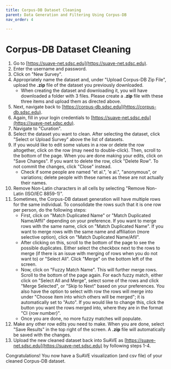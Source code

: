 ```yaml
---
title: Corpus-DB Dataset Cleaning
parent: Data Generation and Filtering Using Corpus-DB
nav_order: 4

---
```

# Corpus-DB Dataset Cleaning

1. Go to [https://suave-net.sdsc.edu](https://suave-net.sdsc.edu).
2. Enter the username and password.
3. Click on "New Survey".
4. Appropriately name the dataset and, under "Upload Corpus-DB Zip File", upload the **.zip** file of the dataset you previously downloaded.
    - When creating the dataset and downloading it, you will have downloaded a folder with 3 files. Please create a **.zip** file with these three items and upload them as directed above.
5. Next, navigate back to [https://corpus-db.sdsc.edu](https://corpus-db.sdsc.edu).
6. Again, fill in your login credentials to [https://suave-net.sdsc.edu](https://suave-net.sdsc.edu).
7. Navigate to "Curation".
8. Select the dataset you want to clean. After selecting the dataset, click "Select or Upload Survey" above the list of datasets.
9. If you would like to edit some values in a row or delete the row altogether, click on the row (may need to double-click). Then, scroll to the bottom of the page. When you are done making your edits, click on "Save Changes". If you want to delete the row, click "Delete Row". To not commit the changes, click "Close" instead.
    - Check if some people are named "et al.", 'e al.", "anonymous", or variations; delete people with these names as these are not actually their names. 
11. Remove Non-Latin characters in all cells by selecting "Remove Non-Latin (ISO/IEC 8859-1)".
12. Sometimes, the Corpus-DB dataset generation will have multiple rows for the same individual. To consolidate the rows such that it is one row per person, do the following steps:
    - First, click on "Match Duplicated Name" or "Match Duplicated Name/Affil" depending on your preference. If you want to merge rows with the same name, click on "Match Duplicated Name". If you want to merge rows with the same name and affiliation (more selective option), click on "Match Duplicated Name/Afil".
    - After clicking on this, scroll to the bottom of the page to see the possible duplicates. Either select the checkbox next to the rows to merge (if there is an issue with merging of rows when you do not want to) or "Select All". Click "Merge" on the bottom left of the screen.
    - Now, click on "Fuzzy Match Name". This will further merge rows. Scroll to the bottom of the page again. For each fuzzy match, either click on "Select All and Merge", select some of the rows and click "Merge Selected", or "Skip to Next" based on your preferences. You also have the option to select with row the rows will merge into under "Choose item into which others will be merged"; it is automatically set to "Auto". If you would like to change this, click the button you want the rows merged into, where they are in the format "CI {row number}".
    - Once you are done, no more fuzzy matches will populate.
13. Make any other row edits you need to make. When you are done, select "Save Results" in the top right of the screen. A **.zip** file will automatically be saved with the changes.
14. Upload the new cleaned dataset back into SuAVE as [https://suave-net.sdsc.edu](https://suave-net.sdsc.edu) by following steps 1-4.

Congratulations! You now have a SuAVE visualization (and csv file) of your cleaned Corpus-DB dataset.
